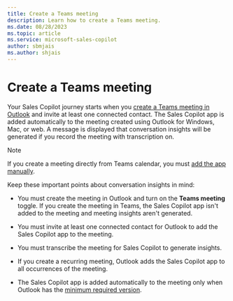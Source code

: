 ```yaml
---
title: Create a Teams meeting
description: Learn how to create a Teams meeting.
ms.date: 08/28/2023
ms.topic: article
ms.service: microsoft-sales-copilot
author: sbmjais
ms.author: shjais
---
```


# Create a Teams meeting

Your Sales Copilot journey starts when you [create a Teams meeting in Outlook](https://support.microsoft.com/office/schedule-a-teams-meeting-from-outlook-883cc15c-580f-441a-92ea-0992c00a9b0f) and invite at least one connected contact. The Sales Copilot app is added automatically to the meeting created using Outlook for Windows, Mac, or web. A message is displayed that conversation insights will be generated if you record the meeting with transcription on.

> [!NOTE]
> If you create a meeting directly from Teams calendar, you must [add the app manually](sales-copilot-faq.md#how-can-i-add-the-sales-copilot-app-manually-to-a-teams-meeting).

Keep these important points about conversation insights in mind:

- You must create the meeting in Outlook and turn on the **Teams meeting** toggle. If you create the meeting in Teams, the Sales Copilot app isn't added to the meeting and meeting insights aren't generated.

- You must invite at least one connected contact for Outlook to add the Sales Copilot app to the meeting.

- You must transcribe the meeting for Sales Copilot to generate insights.

- If you create a recurring meeting, Outlook adds the Sales Copilot app to all occurrences of the meeting.

- The Sales Copilot app is added automatically to the meeting only when Outlook has the [minimum required version](sales-copilot-faq.md#whats-the-minimum-version-of-outlook-required-for-sales-copilot).

